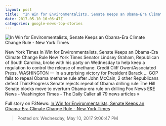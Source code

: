 ```yaml
---
layout: post
title:  "In Win for Environmentalists, Senate Keeps an Obama-Era Climate Change Rule - New York Times"
date: 2017-05-10 16:06:47Z
categories: google-news-top-stories
---
```


![In Win for Environmentalists, Senate Keeps an Obama-Era Climate Change Rule - New York Times](https://static01.nyt.com/images/2017/05/11/science/11METHANE3/11METHANE3-facebookJumbo.jpg)

New York Times In Win for Environmentalists, Senate Keeps an Obama-Era Climate Change Rule New York Times Senator Lindsey Graham, Republican of South Carolina, broke with his party on Wednesday to help keep a regulation to control the release of methane. Credit Cliff Owen/Associated Press. WASHINGTON — In a surprising victory for President Barack ... GOP fails to repeal Obama methane rule after John McCain, 2 other Republicans defect ThinkProgress Senate rejects repeal of Obama drilling rule The Hill Senate blocks move to overturn Obama-era rule on drilling Fox News E&E News - Washington Times - The Daily Caller all 79 news articles »


Full story on F3News: [In Win for Environmentalists, Senate Keeps an Obama-Era Climate Change Rule - New York Times](http://www.f3nws.com/n/Jnrf2E)

> Posted on: Wednesday, May 10, 2017 9:06:47 PM
